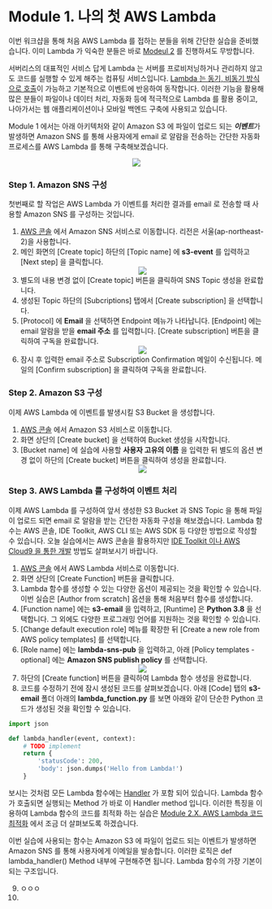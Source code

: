 # Module 1. 나의 첫 AWS Lambda  
  
이번 워크샵을 통해 처음 AWS Lambda 를 접하는 분들을 위해 간단한 실습을 준비했습니다. 이미 Lambda 가 익숙한 분들은 바로 [Modeul 2]() 를 진행하셔도 무방합니다.  
  
서버리스의 대표적인 서비스 답게 Lambda 는 서버를 프로비저닝하거나 관리하지 않고도 코드를 실행할 수 있게 해주는 컴퓨팅 서비스입니다. [Lambda 는 동기, 비동기 방식으로 호출](https://docs.aws.amazon.com/ko_kr/lambda/latest/dg/lambda-invocation.html)이 가능하고 기본적으로 이벤트에 반응하여 동작합니다. 이러한 기능을 활용해 많은 분들이 파일이나 데이터 처리, 자동화 등에 적극적으로 Lambda 를 활용 중이고, 나아가서는 웹 애플리케이션이나 모바일 백엔드 구축에 사용되고 있습니다.  
  
Module 1 에서는 아래 아키텍처와 같이 Amazon S3 에 파일이 업로드 되는 ***이벤트***가 발생하면 Amazon SNS 를 통해 사용자에게 email 로 알람을 전송하는 간단한 자동화 프로세스를 AWS Lambda 를 통해 구축해보겠습니다.  
  
<div align="center"><img src="https://github.com/aws-samples/aws-games-sa-kr/blob/main/contributor/anhyobin/optimize-serverless-application-on-aws/module1/img/module1_architecture.jpg"></img></div>  
  
### Step 1. Amazon SNS 구성
  
첫번째로 할 작업은 AWS Lambda 가 이벤트를 처리한 결과를 email 로 전송할 때 사용할 Amazon SNS 를 구성하는 것입니다.

1. [AWS 콘솔](https://console.aws.amazon.com/) 에서 Amazon SNS 서비스로 이동합니다. 리전은 서울(ap-northeast-2)을 사용합니다.
2. 메인 화면의 [Create topic] 하단의 [Topic name] 에 **s3-event** 를 입력하고 [Next step] 을 클릭합니다. <div align="center"><img src="https://github.com/aws-samples/aws-games-sa-kr/blob/main/contributor/anhyobin/optimize-serverless-application-on-aws/module1/img/1.png"></img></div>
3. 별도의 내용 변경 없이 [Create topic] 버튼을 클릭하여 SNS Topic 생성을 완료합니다.
4. 생성된 Topic 하단의 [Subcriptions] 탭에서 [Create subscription] 을 선택합니다.
5. [Protocol] 에 **Email** 을 선택하면 Endpoint 메뉴가 나타납니다. [Endpoint] 에는 email 알람을 받을 **email 주소** 를 입력합니다. [Create subscription] 버튼을 클릭하여 구독을 완료합니다. <div align="center"><img src="https://github.com/aws-samples/aws-games-sa-kr/blob/main/contributor/anhyobin/optimize-serverless-application-on-aws/module1/img/3.png"></img></div>
6. 잠시 후 입력한 email 주소로 Subscription Confirmation 메일이 수신됩니다. 메일의 [Confirm subscription] 을 클릭하여 구독을 완료합니다.

### Step 2. Amazon S3 구성

이제 AWS Lambda 에 이벤트를 발생시킬 S3 Bucket 을 생성합니다. 

1. [AWS 콘솔](https://console.aws.amazon.com/) 에서 Amazon S3 서비스로 이동합니다.
2. 화면 상단의 [Create bucket] 을 선택하여 Bucket 생성을 시작합니다.
3. [Bucket name] 에 실습에 사용할 **사용자 고유의 이름** 을 입력한 뒤 별도의 옵션 변경 없이 하단의 [Create bucket] 버튼을 클릭하여 생성을 완료합니다. <div align="center"><img src="https://github.com/aws-samples/aws-games-sa-kr/blob/main/contributor/anhyobin/optimize-serverless-application-on-aws/module1/img/5.png"></img></div>

### Step 3. AWS Lambda 를 구성하여 이벤트 처리

이제 AWS Lambda 를 구성하여 앞서 생성한 S3 Bucket 과 SNS Topic 을 통해 파일이 업로드 되면 email 로 알람을 받는 간단한 자동화 구성을 해보겠습니다. Lambda 함수는 AWS 콘솔, IDE Toolkit, AWS CLI 또는 AWS SDK 등 다양한 방법으로 작성할 수 있습니다. 오늘 실습에서는 AWS 콘솔을 활용하지만 [IDE Toolkit 이나 AWS Cloud9 을 통한 개발](https://aws.amazon.com/ko/blogs/korea/how-to-use-aws-services-from-you-desktop-easily/) 방법도 살펴보시기 바랍니다.

1. [AWS 콘솔](https://console.aws.amazon.com/) 에서 AWS Lambda 서비스로 이동합니다.
2. 화면 상단의 [Create Function] 버튼을 클릭합니다.
3. Lambda 함수를 생성할 수 있는 다양한 옵션이 제공되는 것을 확인할 수 있습니다. 이번 실습은 [Author from scratch] 옵션을 통해 처음부터 함수를 생성합니다.
4. [Function name] 에는 **s3-email** 을 입력하고, [Runtime] 은 **Python 3.8** 을 선택합니다. 그 외에도 다양한 프로그래밍 언어를 지원하는 것을 확인할 수 있습니다.
5. [Change default execution role] 메뉴를 확장한 뒤 [Create a new role from AWS policy templates] 를 선택합니다.
6. [Role name] 에는 **lambda-sns-pub** 을 입력하고, 아래 [Policy templates - optional] 에는 **Amazon SNS publish policy** 를 선택합니다. <div align="center"><img src="https://github.com/aws-samples/aws-games-sa-kr/blob/main/contributor/anhyobin/optimize-serverless-application-on-aws/module1/img/6.png"></img></div>
7. 하단의 [Create function] 버튼을 클릭하여 Lambda 함수 생성을 완료합니다.
8. 코드를 수정하기 전에 잠시 생성된 코드를 살펴보겠습니다. 아래 [Code] 탭의 **s3-email** 폴더 아래의 **lambda_function.py** 를 보면 아래와 같이 단순한 Python 코드가 생성된 것을 확인할 수 있습니다.
```Python
import json

def lambda_handler(event, context):
    # TODO implement
    return {
        'statusCode': 200,
        'body': json.dumps('Hello from Lambda!')
    }
```
보시는 것처럼 모든 Lambda 함수에는 [Handler](https://docs.aws.amazon.com/ko_kr/lambda/latest/dg/python-handler.html) 가 포함 되어 있습니다. Lambda 함수가 호출되면 실행되는 Method 가 바로 이 Handler method 입니다. 이러한 특징을 이용하여 Lambda 함수의 코드를 최적화 하는 실습은 [Module 2.X. AWS Lambda 코드 최적화]() 에서 조금 더 살펴보도록 하겠습니다.
  
이번 실습에 사용되는 함수는 Amazon S3 에 파일이 업로드 되는 이벤트가 발생하면 Amazon SNS 를 통해 사용자에게 이메일을 발송합니다. 이러한 로직은 def lambda_handler() Method 내부에 구현해주면 됩니다. Lambda 함수의 가장 기본이 되는 구조입니다.
  
9. ㅇㅇㅇ
10. 
